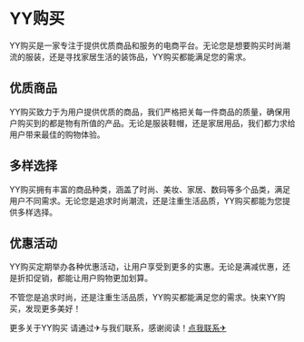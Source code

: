 # YY购买

YY购买是一家专注于提供优质商品和服务的电商平台。无论您是想要购买时尚潮流的服装，还是寻找家居生活的装饰品，YY购买都能满足您的需求。

## 优质商品

YY购买致力于为用户提供优质的商品，我们严格把关每一件商品的质量，确保用户购买到的都是物有所值的产品。无论是服装鞋帽，还是家居用品，我们都力求给用户带来最佳的购物体验。

## 多样选择

YY购买拥有丰富的商品种类，涵盖了时尚、美妆、家居、数码等多个品类，满足用户不同需求。无论您是追求时尚潮流，还是注重生活品质，YY购买都能为您提供多样选择。

## 优惠活动

YY购买定期举办各种优惠活动，让用户享受到更多的实惠。无论是满减优惠，还是折扣促销，都能让用户购物更加划算。

不管您是追求时尚，还是注重生活品质，YY购买都能满足您的需求。快来YY购买，发现更多美好！

更多关于YY购买 请通过✈与我们联系，感谢阅读！[点我联系✈](https://bbs.k02.cc)